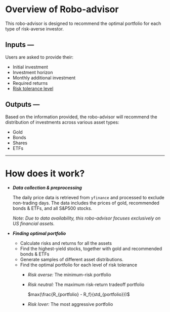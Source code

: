 # Overview of Robo-advisor

This robo-advisor is designed to recommend the optimal portfolio for each type of risk-averse investor.

## Inputs —

Users are asked to provide their:

- Initial investment
- Investment horizon
- Monthly additional investment
- Required returns
- [Risk tolerance level](https://cafnr.missouri.edu/divisions/division-of-applied-social-sciences/research/investment-risk-tolerance-assessment/)

## Outputs —

Based on the information provided, the robo-advisor will recommend the distribution of investments across various asset types:

- Gold
- Bonds
- Shares
- ETFs

---

# How does it work?

- ***Data collection & preprocessing***
    
    The daily price data is retrieved from `yfinance` and processed to exclude non-trading days. The data includes the prices of gold, recommended bonds & ETFs, and all S&P500 stocks.
    
    *Note: Due to data availability, this robo-advisor focuses exclusively on US financial assets.*
    
- ***Finding optimal portfolio***
    - Calculate risks and returns for all the assets
    - Find the highest-yield stocks, together with gold and recommended bonds & ETFs
    - Generate samples of different asset distributions.
    - Find the optimal portfolio for each level of risk tolerance
        - *Risk averse:* The minimum-risk portfolio
        - *Risk neutral:* The maximum risk-return tradeoff portfolio
            
            $max(\frac{R_{portfolio} - R_f}{std_{portfolio}})$
            
        - *Risk lover:* The most aggressive portfolio
